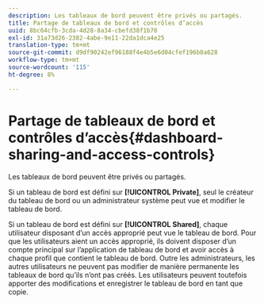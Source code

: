 ```yaml
---
description: Les tableaux de bord peuvent être privés ou partagés.
title: Partage de tableaux de bord et contrôles d’accès
uuid: 8bc64cfb-3cda-4d28-8a34-cbefd38f1b70
exl-id: 31a73d26-2382-4abe-9e11-22da1dca4e25
translation-type: tm+mt
source-git-commit: d9df90242ef96188f4e4b5e6d04cfef196b0a628
workflow-type: tm+mt
source-wordcount: '115'
ht-degree: 8%

---
```


# Partage de tableaux de bord et contrôles d’accès{#dashboard-sharing-and-access-controls}

Les tableaux de bord peuvent être privés ou partagés.

Si un tableau de bord est défini sur **[!UICONTROL Private]**, seul le créateur du tableau de bord ou un administrateur système peut vue et modifier le tableau de bord.

Si un tableau de bord est défini sur **[!UICONTROL Shared]**, chaque utilisateur disposant d’un accès approprié peut vue le tableau de bord. Pour que les utilisateurs aient un accès approprié, ils doivent disposer d’un compte principal sur l’application de tableau de bord et avoir accès à chaque profil que contient le tableau de bord. Outre les administrateurs, les autres utilisateurs ne peuvent pas modifier de manière permanente les tableaux de bord qu’ils n’ont pas créés. Les utilisateurs peuvent toutefois apporter des modifications et enregistrer le tableau de bord en tant que copie.
